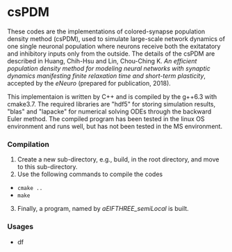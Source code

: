 # csPDM
These codes are the implementations of colored-synapse population density method (csPDM), used to simulate large-scale network dynamics of one single neuronal population where neurons receive both the exitatatory and inhibitory inputs only from the outside. The details of the csPDM  are described in Huang, Chih-Hsu and Lin, Chou-Ching K. <i>An efficient population density method for modeling neural networks with synaptic dynamics manifesting finite relaxation time and short-term plasticity</i>, accepted by the <i>eNeuro</i> (prepared for publication, 2018).

This implementaion is written by C++ and is compiled by the g++6.3 with cmake3.7. The required libraries are "hdf5" for storing simulation results, "blas" and "lapacke" for numerical solving ODEs through the backward Euler method. The compiled program has been tested in the linux OS environment and runs well, but has not been tested in the MS environment.

### Compilation
1. Create a new sub-directory, e.g., build, in the root directory, and move to this sub-directory.
2. Use the following commands to compile the codes
*  <code>cmake ..</code>
*  <code>make</code>
3. Finally, a program, named by _aEIFTHREE_semiLocal_ is built.

### Usages
- df
